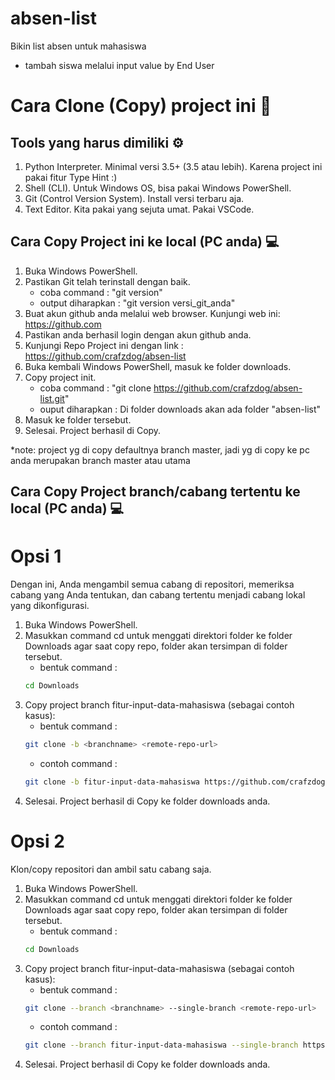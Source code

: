 # absen-list

Bikin list absen untuk mahasiswa

* tambah siswa melalui input value by End User

# Cara Clone (Copy) project ini 🍎

## Tools yang harus dimiliki ⚙️

1. Python Interpreter. Minimal versi 3.5+ (3.5 atau lebih). Karena project ini pakai fitur Type Hint :)
2. Shell (CLI). Untuk Windows OS, bisa pakai Windows PowerShell.
3. Git (Control Version System). Install versi terbaru aja.
4. Text Editor. Kita pakai yang sejuta umat. Pakai VSCode.

## Cara Copy Project ini ke local (PC anda) 💻

1. Buka Windows PowerShell.
2. Pastikan Git telah terinstall dengan baik.
   * coba command : "git version"
   * output diharapkan : "git version versi_git_anda"
3. Buat akun github anda melalui web browser. Kunjungi web ini:  https://github.com
4. Pastikan anda berhasil login dengan akun github anda.
5. Kunjungi Repo Project ini dengan link : https://github.com/crafzdog/absen-list
6. Buka kembali Windows PowerShell, masuk ke folder downloads.
7. Copy project init.
   * coba command : "git clone https://github.com/crafzdog/absen-list.git"
   * ouput diharapkan : Di folder downloads akan ada folder "absen-list"
8. Masuk ke folder tersebut.
9. Selesai. Project berhasil di Copy.

*note: project yg di copy defaultnya branch master, jadi yg di copy ke pc anda merupakan branch master atau utama 
## Cara Copy Project branch/cabang tertentu ke local (PC anda) 💻

# Opsi 1 
Dengan ini, Anda mengambil semua cabang di repositori, memeriksa cabang yang Anda tentukan, dan cabang tertentu menjadi cabang lokal yang dikonfigurasi.
 
1. Buka Windows PowerShell.
2. Masukkan command cd untuk menggati direktori folder ke folder Downloads agar saat copy repo, folder akan tersimpan di folder tersebut.
    * bentuk command :
   ```bash
   cd Downloads
   ```
3. Copy project branch fitur-input-data-mahasiswa (sebagai contoh kasus):
   * bentuk command :
   ```bash
   git clone -b <branchname> <remote-repo-url>
   ```
    * contoh command :
   ```bash
   git clone -b fitur-input-data-mahasiswa https://github.com/crafzdog/absen-list.git
   ```
4. Selesai. Project berhasil di Copy ke folder downloads anda.
   

# Opsi 2
Klon/copy repositori dan ambil satu cabang saja.
 
1. Buka Windows PowerShell.
2. Masukkan command cd untuk menggati direktori folder ke folder Downloads agar saat copy repo, folder akan tersimpan di folder tersebut.
    * bentuk command :
   ```bash
   cd Downloads
   ```
3. Copy project branch fitur-input-data-mahasiswa (sebagai contoh kasus):
   * bentuk command :
   ```bash
   git clone --branch <branchname> --single-branch <remote-repo-url>
   ```
    * contoh command :
   ```bash
   git clone --branch fitur-input-data-mahasiswa --single-branch https://github.com/crafzdog/absen-list.git
   ```
4. Selesai. Project berhasil di Copy ke folder downloads anda.
